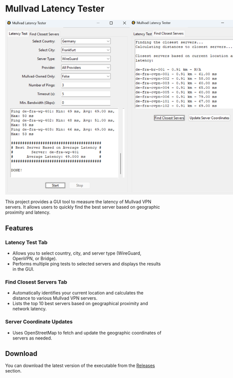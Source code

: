 # Mullvad Latency Tester

<div style="display: flex; justify-content: space-between;">
    <img src="assets/gui_screenshot1.png" alt="Mullvad Latency Tester Tab 1" width="400"/>
    <img src="assets/gui_screenshot2.png" alt="Mullvad Latency Tester Tab 2" width="400"/>
</div>


This project provides a GUI tool to measure the latency of Mullvad VPN servers. It allows users to quickly find the best server based on geographic proximity and latency.

## Features

### Latency Test Tab
- Allows you to select country, city, and server type (WireGuard, OpenVPN, or Bridge).
- Performs multiple ping tests to selected servers and displays the results in the GUI.

### Find Closest Servers Tab
- Automatically identifies your current location and calculates the distance to various Mullvad VPN servers.
- Lists the top 10 best servers based on geographical proximity and network latency.

### Server Coordinate Updates
- Uses OpenStreetMap to fetch and update the geographic coordinates of servers as needed.

## Download

You can download the latest version of the executable from the [Releases](https://github.com/h4us91/mullvad-latency-tester/releases) section.
